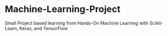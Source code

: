 # Machine-Learning-Project
Small Project based learning from Hands-On Machine Learning  with Scikit-Learn, Keras, and TensorFlow

